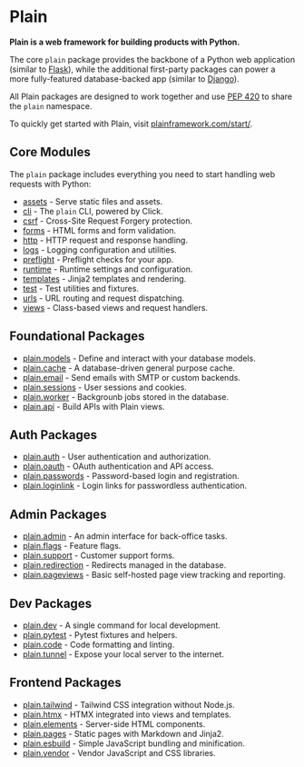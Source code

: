 # Plain

**Plain is a web framework for building products with Python.**

The core `plain` package provides the backbone of a Python web application (similar to [Flask](https://flask.palletsprojects.com/en/stable/)), while the additional first-party packages can power a more fully-featured database-backed app (similar to [Django](https://www.djangoproject.com/)).

All Plain packages are designed to work together and use [PEP 420](https://peps.python.org/pep-0420/) to share the `plain` namespace.

To quickly get started with Plain, visit [plainframework.com/start/](https://plainframework.com/start/).

## Core Modules

The `plain` package includes everything you need to start handling web requests with Python:

- [assets](assets/README.md) - Serve static files and assets.
- [cli](cli/README.md) - The `plain` CLI, powered by Click.
- [csrf](csrf/README.md) - Cross-Site Request Forgery protection.
- [forms](forms/README.md) - HTML forms and form validation.
- [http](http/README.md) - HTTP request and response handling.
- [logs](logs/README.md) - Logging configuration and utilities.
- [preflight](preflight/README.md) - Preflight checks for your app.
- [runtime](runtime/README.md) - Runtime settings and configuration.
- [templates](templates/README.md) - Jinja2 templates and rendering.
- [test](test/README.md) - Test utilities and fixtures.
- [urls](urls/README.md) - URL routing and request dispatching.
- [views](views/README.md) - Class-based views and request handlers.

## Foundational Packages

- [plain.models](/plain-models/plain/models/README.md) - Define and interact with your database models.
- [plain.cache](/plain-cache/plain/cache/README.md) - A database-driven general purpose cache.
- [plain.email](/plain-email/plain/email/README.md) - Send emails with SMTP or custom backends.
- [plain.sessions](/plain-sessions/plain/sessions/README.md) - User sessions and cookies.
- [plain.worker](/plain-worker/plain/worker/README.md) - Backgrounb jobs stored in the database.
- [plain.api](/plain-api/plain/api/README.md) - Build APIs with Plain views.

## Auth Packages

- [plain.auth](/plain-auth/plain/auth/README.md) - User authentication and authorization.
- [plain.oauth](/plain-oauth/plain/oauth/README.md) - OAuth authentication and API access.
- [plain.passwords](/plain-passwords/plain/passwords/README.md) - Password-based login and registration.
- [plain.loginlink](/plain-loginlink/plain/loginlink/README.md) - Login links for passwordless authentication.

## Admin Packages

- [plain.admin](/plain-admin/plain/admin/README.md) - An admin interface for back-office tasks.
- [plain.flags](/plain-flags/plain/flags/README.md) - Feature flags.
- [plain.support](/plain-support/plain/support/README.md) - Customer support forms.
- [plain.redirection](/plain-redirection/plain/redirection/README.md) - Redirects managed in the database.
- [plain.pageviews](/plain-pageviews/plain/pageviews/README.md) - Basic self-hosted page view tracking and reporting.

## Dev Packages

- [plain.dev](/plain-dev/plain/dev/README.md) - A single command for local development.
- [plain.pytest](/plain-pytest/plain/pytest/README.md) - Pytest fixtures and helpers.
- [plain.code](/plain-code/plain/code/README.md) - Code formatting and linting.
- [plain.tunnel](/plain-tunnel/plain/tunnel/README.md) - Expose your local server to the internet.

## Frontend Packages

- [plain.tailwind](/plain-tailwind/plain/tailwind/README.md) - Tailwind CSS integration without Node.js.
- [plain.htmx](/plain-htmx/plain/htmx/README.md) - HTMX integrated into views and templates.
- [plain.elements](/plain-elements/plain/elements/README.md) - Server-side HTML components.
- [plain.pages](/plain-pages/plain/pages/README.md) - Static pages with Markdown and Jinja2.
- [plain.esbuild](/plain-esbuild/plain/esbuild/README.md) - Simple JavaScript bundling and minification.
- [plain.vendor](/plain-vendor/plain/vendor/README.md) - Vendor JavaScript and CSS libraries.
